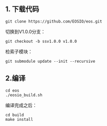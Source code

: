 ## 1. 下载代码

	git clone https://github.com/EOSIO/eos.git
	
切换到V1.0.0分支：

	git checkout -b ssv1.0.0 v1.0.0
	
检索子模块：

	git submodule update --init --recursive

## 2.编译

	cd eos
	./eosio_build.sh
	
编译完成之后：

	cd build 
	make install
	
	